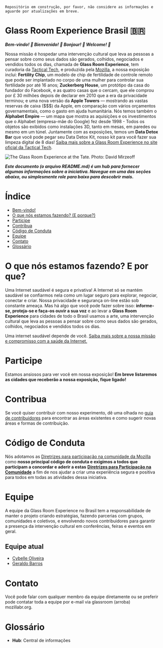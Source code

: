 ```
Repositório em construção, por favor, não considere as informações e aguarde por atualizações em breve.
```
# Glass Room Experience Brasil 🇧🇷
***Bem-vindo! 🎉 Bienvenido! 🌟 Bonjour! 🎊 Welcome! 🎈***

Nossa missão é hospedar uma intervenção cultural que leva as pessoas a pensar sobre como seus dados são gerados, colhidos, negociados e vendidos todos os dias, chamada de **Glass Room Experience**, tem curadoria da [Tactical Tech](https://tacticaltech.org), e produzida pela [Mozilla](https://mozilla.org), a nossa exposição inclui: **Fertility Chip**, um modelo de chip de fertilidade de controle remoto que pode ser implantado no corpo de uma mulher para controlar sua fertilidade por até 16 anos; **Zuckerberg House**, um protótipo da casa do fundador do Facebook, e as quatro casas que o cercam, que ele comprou por £ 30 milhões depois de declarar em 2010 que a era da privacidade terminou; e uma nova versão da **Apple Towers** — mostrando as vastas reservas de caixa ($$$) da Apple, em comparação com vários orçamentos governamentais, como o gasto em ajuda humanitária. Nós temos também o **Alphabet Empire** — um mapa que mostra as aquisições e os investimentos que o Alphabet (empresa-mãe do Google) fez desde 1998 - Todos os objetos são exibidos como instalações 3D, tanto em mesas, em paredes ou mesmo em um túnel. Juntamente com as exposições, temos um **Data Detox Bar** que você pode pegar seu Data Detox Kit, nosso kit para você fazer sua limpeza digital de 8 dias! [Saiba mais sobre a Glass Room Experience no site oficial da Tactical Tech](https://tacticaltech.org/pages/the-glass-room-experience/).

![The Glass Room Experience at the Tate. Photo: David Mirzeoff](https://tacticaltech.org/media/pages/glass-room-experience-davidmirzoeff.JPG)

***Este documento (o arquivo README.md) é um hub para fornecer algumas informações sobre a iniciativa. Navegue em uma das seções abaixo, ou simplesmente role para baixo para descobrir mais.***

# Índice
* [Bem-vindo!](#glass-room-experience-brasil-)
* [O que nós estamos fazendo? (E porque?)](#o-que-nós-estamos-fazendo-e-por-que)
* [Participe](#participe)
* [Contribua](#contribua)
* [Código de Conduta](#código-de-conduta)
* [Equipe](#equipe)
* [Contato](#contato)
* [Glossário](#glossário)

# O que nós estamos fazendo? E por que?
Uma Internet saudável é segura e privativa! A Internet só se mantém saudável se confiarmos nela como um lugar seguro para explorar, negociar, conectar e criar. Nossa privacidade e segurança on-line estão sob constante ameaça. Mas há algo que você pode fazer sobre isso: **informe-se, proteja-se e faça-os ouvir a sua voz** e ao levar a **Glass Room Experience** para cidades de todo o Brasil usamos a arte, uma intervenção cultural que leva as pessoas a pensar sobre como seus dados são gerados, colhidos, negociados e vendidos todos os dias.

Uma internet saudável depende de você. [Saiba mais sobre a nossa missão e compromisso com a saúde da Internet.](https://www.mozilla.org/pt-BR/internet-health/)

# Participe
Estamos ansiosos para ver você em nossa exposição! **Em breve listaremos as cidades que receberão a nossa exposição, fique ligado!**

# Contribua
Se você quiser contribuir com nosso experimento, dê uma olhada no [guia de contribuidores](CONTRIBUTING.md) para encontrar as áreas existentes e como sugerir novas áreas e formas de contribuição.

# Código de Conduta
Nós adotamos as [Diretrizes para participação na comunidade da Mozilla](https://www.mozilla.org/pt-BR/about/governance/policies/participation/) como **nosso principal código de conduta e exigimos a todos que participam a concordar e aderir a estas** [**Diretrizes para Participação na Comunidade**](https://www.mozilla.org/pt-BR/about/governance/policies/participation/) a fim de nos ajudar a criar uma experiência segura e positiva para todos em todas as atividades dessa iniciativa.

# Equipe
A equipe da Glass Room Experience no Brasil tem a responsabilidade de manter o projeto criando estratégias, fazendo parcerias com grupos, comunidades e coletivos, e envolvendo novos contribuidores para garantir a presença da intervenção cultural em conferências, feiras e eventos em geral.
## Equipe atual
- [Cybelle Oliveira](https://mozillians.org/pt-BR/u/cy63ll3/)
- [Geraldo Barros](https://reps.mozilla.org/u/geraldobarros/)

# Contato
Você pode falar com qualquer membro da equipe diretamente ou se preferir pode contatar toda a equipe por e-mail via glassroom (arroba) mozillabr.org.

# Glossário
- **Hub**: Central de informações
